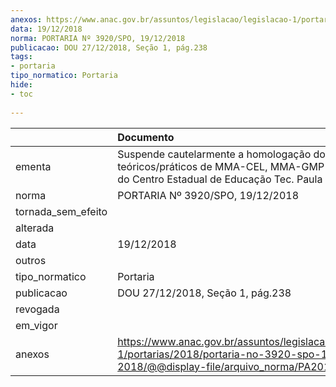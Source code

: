 ```yaml
---
anexos: https://www.anac.gov.br/assuntos/legislacao/legislacao-1/portarias/2018/portaria-no-3920-spo-19-12-2018/@@display-file/arquivo_norma/PA2018-3920.pdf
data: 19/12/2018
norma: PORTARIA Nº 3920/SPO, 19/12/2018
publicacao: DOU 27/12/2018, Seção 1, pág.238
tags:
- portaria
tipo_normatico: Portaria
hide: 
- toc 
 
---
```


|                    | Documento                                                                                                                                            |
|:-------------------|:-----------------------------------------------------------------------------------------------------------------------------------------------------|
| ementa             | Suspende cautelarmente a homologação dos cursos teóricos/práticos de MMA-CEL, MMA-GMP e MMA-AVI, do Centro Estadual de Educação Tec. Paula Souza.    |
| norma              | PORTARIA Nº 3920/SPO, 19/12/2018                                                                                                                     |
| tornada_sem_efeito |                                                                                                                                                      |
| alterada           |                                                                                                                                                      |
| data               | 19/12/2018                                                                                                                                           |
| outros             |                                                                                                                                                      |
| tipo_normatico     | Portaria                                                                                                                                             |
| publicacao         | DOU 27/12/2018, Seção 1, pág.238                                                                                                                     |
| revogada           |                                                                                                                                                      |
| em_vigor           |                                                                                                                                                      |
| anexos             | https://www.anac.gov.br/assuntos/legislacao/legislacao-1/portarias/2018/portaria-no-3920-spo-19-12-2018/@@display-file/arquivo_norma/PA2018-3920.pdf |